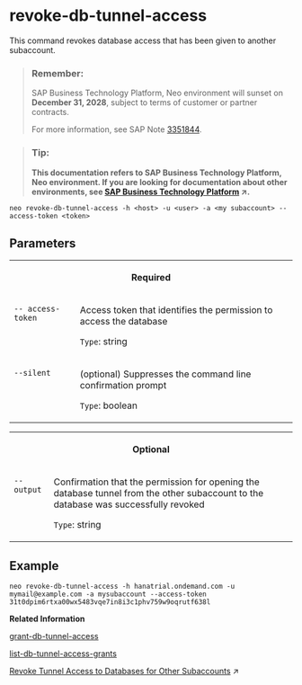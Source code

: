 <!-- loio616309ea0ce64065813d1400a70de402 -->

# revoke-db-tunnel-access

This command revokes database access that has been given to another subaccount.



> ### Remember:  
> SAP Business Technology Platform, Neo environment will sunset on **December 31, 2028**, subject to terms of customer or partner contracts.
> 
> For more information, see SAP Note [3351844](https://launchpad.support.sap.com/#/notes/3351844).

> ### Tip:  
> **This documentation refers to SAP Business Technology Platform, Neo environment. If you are looking for documentation about other environments, see [SAP Business Technology Platform](https://help.sap.com/viewer/65de2977205c403bbc107264b8eccf4b/Cloud/en-US/6a2c1ab5a31b4ed9a2ce17a5329e1dd8.html "SAP Business Technology Platform (SAP BTP) is an integrated offering comprised of four technology portfolios: database and data management, application development and integration, analytics, and intelligent technologies. The platform offers users the ability to turn data into business value, compose end-to-end business processes, and build and extend SAP applications quickly.") :arrow_upper_right:.**



```
neo revoke-db-tunnel-access -h <host> -u <user> -a <my subaccount> --access-token <token>
```



## Parameters


<table>
<tr>
<th valign="top" colspan="2">

Required



</th>
</tr>
<tr>
<td valign="top">

`-- access-token`



</td>
<td valign="top">

Access token that identifies the permission to access the database

`Type`: string



</td>
</tr>
<tr>
<td valign="top">

`--silent`



</td>
<td valign="top">

\(optional\) Suppresses the command line confirmation prompt

`Type`: boolean



</td>
</tr>
</table>


<table>
<tr>
<th valign="top" colspan="2">

Optional



</th>
</tr>
<tr>
<td valign="top">

`--output`



</td>
<td valign="top">

Confirmation that the permission for opening the database tunnel from the other subaccount to the database was successfully revoked

`Type`: string



</td>
</tr>
</table>



## Example

```
neo revoke-db-tunnel-access -h hanatrial.ondemand.com -u mymail@example.com -a mysubaccount --access-token 31t0dpim6rtxa00wx5483vqe7in8i3c1phv759w9oqrutf638l
```

**Related Information**  


[grant-db-tunnel-access](grant-db-tunnel-access-7791e70.md "This command generates a token, which allows the members of another subaccount to access a database using a database tunnel.")

[list-db-tunnel-access-grants](list-db-tunnel-access-grants-21e4be8.md "This command lists all current database access permissions for databases in other subaccounts.")

[Revoke Tunnel Access to Databases for Other Subaccounts](https://help.sap.com/viewer/3fa880aa54b74110ae99ad01503fcd60/Cloud/en-US/a583f98202c44c408646f9885b45752a.html "You can revoke the permission to open database tunnels to an SAP HANA database in your subaccount for other subaccounts in the Neo environment.") :arrow_upper_right:

